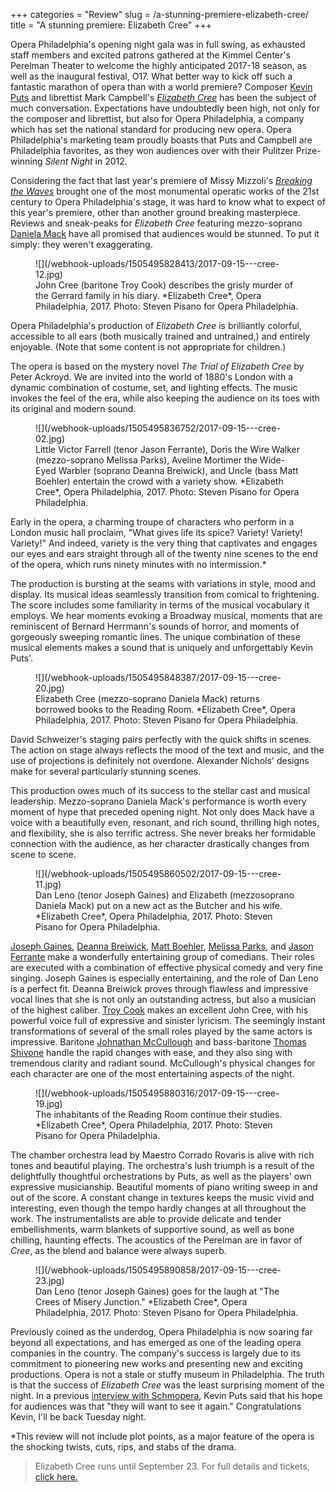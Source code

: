 +++
categories = "Review"
slug = /a-stunning-premiere-elizabeth-cree/
title = "A stunning premiere: Elizabeth Cree"
+++

Opera Philadelphia's opening night gala was in full swing, as exhausted staff members and excited patrons gathered at the Kimmel Center's Perelman Theater to welcome the highly anticipated 2017-18 season, as well as the inaugural festival, O17. What better way to kick off such a fantastic marathon of opera than with a world premiere? Composer [Kevin Puts](/kevin-puts-i-know-who-i-am-as-a-composer/) and librettist Mark Campbell's [*Elizabeth Cree*](https://www.operaphila.org/whats-on/on-stage-2017-2018/elizabeth-cree/) has been the subject of much conversation. Expectations have undoubtedly been high, not only for the composer and librettist, but also for Opera Philadelphia, a company which has set the national standard for producing new opera. Opera Philadelphia's marketing team proudly boasts that Puts and Campbell are Philadelphia favorites, as they won audiences over with their Pulitzer Prize-winning *Silent Night* in 2012.

Considering the fact that last year's premiere of Missy Mizzoli's [*Breaking the Waves*](/its-official-breaking-the-waves-wins-best-new-opera/) brought one of the most monumental operatic works of the 21st century to Opera Philadelphia's stage, it was hard to know what to expect of this year's premiere, other than another ground breaking masterpiece. Reviews and sneak-peaks for *Elizabeth Cree* featuring mezzo-soprano [Daniela Mack](/talking-with-singers-daniela-mack/) have all promised that audiences would be stunned. To put it simply: they weren't exaggerating.

<figure data-type="image">
![](/webhook-uploads/1505495828413/2017-09-15---cree-12.jpg)
<figcaption>John Cree (baritone Troy Cook) describes the grisly murder of the Gerrard family in his diary. *Elizabeth Cree*, Opera Philadelphia, 2017. Photo: Steven Pisano for Opera Philadelphia.</figcaption>
</figure>

Opera Philadelphia's production of *Elizabeth Cree* is brilliantly colorful, accessible to all ears (both musically trained and untrained,) and entirely enjoyable. (Note that some content is not appropriate for children.) 

The opera is based on the mystery novel *The Trial of Elizabeth Cree* by Peter Ackroyd. We are invited into the world of 1880's London with a dynamic combination of costume, set, and lighting effects. The music invokes the feel of the era, while also keeping the audience on its toes with its original and modern sound. 

<figure data-type="image">
![](/webhook-uploads/1505495836752/2017-09-15---cree-02.jpg)
<figcaption>Little Victor Farrell (tenor Jason Ferrante), Doris the Wire Walker (mezzo-soprano Melissa Parks), Aveline Mortimer the Wide-Eyed Warbler (soprano Deanna Breiwick), and Uncle (bass Matt Boehler) entertain the crowd with a variety show. *Elizabeth Cree*, Opera Philadelphia, 2017. Photo: Steven Pisano for Opera Philadelphia.</figcaption>
</figure>

Early in the opera, a charming troupe of characters who perform in a London music hall proclaim, "What gives life its spice? Variety! Variety! Variety!" And indeed, variety is the very thing that captivates and engages our eyes and ears straight through all of the twenty nine scenes to the end of the opera, which runs ninety minutes with no intermission.*

The production is bursting at the seams with variations in style, mood and display. Its musical ideas seamlessly transition from comical to frightening. The score includes some familiarity in terms of the musical vocabulary it employs. We hear moments evoking a Broadway musical, moments that are reminiscent of Bernard Herrmann's sounds of horror, and moments of gorgeously sweeping romantic lines. The unique combination of these musical elements makes a sound that is uniquely and unforgettably Kevin Puts'.

<figure data-type="image">
![](/webhook-uploads/1505495848387/2017-09-15---cree-20.jpg)
<figcaption>Elizabeth Cree (mezzo-soprano Daniela Mack) returns borrowed books to the Reading Room. *Elizabeth Cree*, Opera Philadelphia, 2017. Photo: Steven Pisano for Opera Philadelphia.</figcaption>
</figure>

David Schweizer's staging pairs perfectly with the quick shifts in scenes. The action on stage always reflects the mood of the text and music, and the use of projections is definitely not overdone. Alexander Nichols' designs make for several particularly stunning scenes.

This production owes much of its success to the stellar cast and musical leadership. Mezzo-soprano Daniela Mack's performance is worth every moment of hype that preceded opening night. Not only does Mack have a voice with a beautifully even, resonant, and rich sound, thrilling high notes, and flexibility, she is also terrific actress. She never breaks her formidable connection with the audience, as her character drastically changes from scene to scene. 

<figure data-type="image">
![](/webhook-uploads/1505495860502/2017-09-15---cree-11.jpg)
<figcaption>Dan Leno (tenor Joseph Gaines) and Elizabeth (mezzosoprano Daniela Mack) put on a new act as the Butcher and his wife. *Elizabeth Cree*, Opera Philadelphia, 2017. Photo: Steven Pisano for Opera Philadelphia.</figcaption>
</figure>

[Joseph Gaines](/scene/people/joseph-gaines/), [Deanna Breiwick](/scene/people/deanna-breiwick/), [Matt Boehler](/scene/people/matt-boehler/), [Melissa Parks](/scene/people/melissa-parks/), and [Jason Ferrante](/scene/people/jason-ferrante/) make a wonderfully entertaining group of comedians. Their roles are executed with a combination of effective physical comedy and very fine singing. Joseph Gaines is especially entertaining, and the role of Dan Leno is a perfect fit. Deanna Breiwick proves through flawless and impressive vocal lines that she is not only an outstanding actress, but also a musician of the highest caliber. [Troy Cook](/scene/people/troy-cook/) makes an excellent John Cree, with his powerful voice full of expressive and sinister lyricism. The seemingly instant transformations of several of the small roles played by the same actors is impressive. Baritone [Johnathan McCullough](/scene/people/johnathan-mccullough/) and bass-baritone [Thomas Shivone](/scene/people/thomas-shivone/) handle the rapid changes with ease, and they also sing with tremendous clarity and radiant sound. McCullough's physical changes for each character are one of the most entertaining aspects of the night.

<figure data-type="image">
![](/webhook-uploads/1505495880316/2017-09-15---cree-19.jpg)
<figcaption>The inhabitants of the Reading Room continue their studies. *Elizabeth Cree*, Opera Philadelphia, 2017. Photo: Steven Pisano for Opera Philadelphia.</figcaption>
</figure>

The chamber orchestra lead by Maestro Corrado Rovaris is alive with rich tones and beautiful playing. The orchestra's lush triumph is a result of the delightfully thoughtful orchestrations by Puts, as well as the players' own expressive musicianship. Beautiful moments of piano writing sweep in and out of the score. A constant change in textures keeps the music vivid and interesting, even though the tempo hardly changes at all throughout the work. The instrumentalists are able to provide delicate and tender embellishments, warm blankets of supportive sound, as well as bone chilling, haunting effects. The acoustics of the Perelman are in favor of *Cree*, as the blend and balance were always superb. 

<figure data-type="image">
![](/webhook-uploads/1505495890858/2017-09-15---cree-23.jpg)
<figcaption>Dan Leno (tenor Joseph Gaines) goes for the laugh at "The Crees of Misery Junction." *Elizabeth Cree*, Opera Philadelphia, 2017. Photo: Steven Pisano for Opera Philadelphia.</figcaption>
</figure>

Previously coined as the underdog, Opera Philadelphia is now soaring far beyond all expectations, and has emerged as one of the leading opera companies in the country. The company's success is largely due to its commitment to pioneering new works and presenting new and exciting productions. Opera is not a stale or stuffy museum in Philadelphia. The truth is that the success of *Elizabeth Cree* was the least surprising moment of the night. In a previous [interview with Schmopera](/elizabeth-cree-kevin-puts/), Kevin Puts said that his hope for audiences was that "they will want to see it again." Congratulations Kevin, I'll be back Tuesday night. 

*This review will not include plot points, as a major feature of the opera is the shocking twists, cuts, rips, and stabs of the drama. 

>Elizabeth Cree runs until September 23. For full details and tickets, [click here.](https://www.operaphila.org/whats-on/on-stage-2017-2018/elizabeth-cree/)
